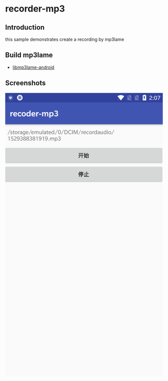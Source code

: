 # recorder-mp3
## Introduction
this sample demonstrates create a recording by mp3lame

## Build mp3lame
- [libmp3lame-android](https://github.com/xieyangxuejun/libmp3lame-android)

## Screenshots

![](./screenshot.png)